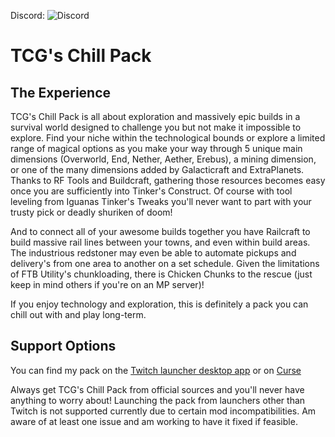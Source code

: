 Discord: ![Discord](https://img.shields.io/discord/819401259790368798)  

# TCG's Chill Pack  
## The Experience  
TCG's Chill Pack is all about exploration and massively epic builds in a survival world designed to challenge you but not make it impossible to explore. Find your niche within the technological bounds or explore a limited range of magical options as you make your way through 5 unique main dimensions (Overworld, End, Nether, Aether, Erebus), a mining dimension, or one of the many dimensions added by Galacticraft and ExtraPlanets. Thanks to RF Tools and Buildcraft, gathering those resources becomes easy once you are sufficiently into Tinker's Construct. Of course with tool leveling from Iguanas Tinker's Tweaks you'll never want to part with your trusty pick or deadly shuriken of doom!

And to connect all of your awesome builds together you have Railcraft to build massive rail lines between your towns, and even within build areas. The industrious redstoner may even be able to automate pickups and delivery's from one area to another on a set schedule. Given the limitations of FTB Utility's chunkloading, there is Chicken Chunks to the rescue (just keep in mind others if you're on an MP server)!

If you enjoy technology and exploration, this is definitely a pack you can chill out with and play long-term.  

## Support Options  
You can find my pack on the [Twitch launcher desktop app](http://www.curseforge.com/) or on [Curse](https://www.curseforge.com/minecraft/modpacks/tcgs-chill-pack)  

Always get TCG's Chill Pack from official sources and you'll never have anything to worry about! Launching the pack from launchers other than Twitch is not supported currently due to certain mod incompatibilities.  Am aware of at least one issue and am working to have it fixed if feasible.

